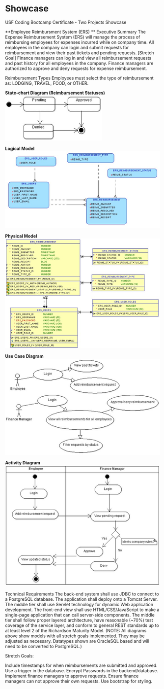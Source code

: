 # Showcase
USF Coding Bootcamp Certificate - Two Projects Showcase

**Employee Reimbursment System (ERS) ** Executive Summary The Expense Reimbursement System (ERS) will manage the process of reimbursing employees for expenses incurred while on company time. All employees in the company can login and submit requests for reimbursement and view their past tickets and pending requests. [Stretch Goal] Finance managers can log in and view all reimbursement requests and past history for all employees in the company. Finance managers are authorized to approve and deny requests for expense reimbursement.

Reimbursement Types Employees must select the type of reimbursement as: LODGING, TRAVEL, FOOD, or OTHER.

**State-chart Diagram (Reimbursement Statuses)** 
![](./imgs/state-chart.jpg)

**Logical Model**
![](./imgs/logical.jpg)

**Physical Model**
![](./imgs/physical.jpg)

**Use Case Diagram**
![](./imgs/use-case.jpg)

**Activity Diagram**
![](./imgs/activity.jpg)


Technical Requirements The back-end system shall use JDBC to connect to a PostgreSQL database. The application shall deploy onto a Tomcat Server. The middle tier shall use Servlet technology for dynamic Web application development. The front-end view shall use HTML/CSS/JavaScript to make a single-page application that can call server-side components. The middle tier shall follow proper layered architecture, have reasonable (~70%) test coverage of the service layer, and conform to general REST standards up to at least level 2 of the Richardson Maturity Model. (NOTE: All diagrams above show models with all stretch goals implemented. They may be adjusted as necessary. Datatypes shown are OracleSQL based and will need to be converted to PostgreSQL.)

Stretch Goals:

Include timestamps for when reimbursements are submitted and approved. Use a trigger in the database. Encrypt Passwords in the backend/database. Implement finance managers to approve requests. Ensure finance managers can not approve their own requests. Use bootstrap for styling.




